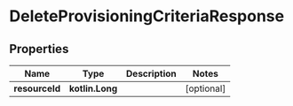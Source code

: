 
# DeleteProvisioningCriteriaResponse

## Properties
| Name | Type | Description | Notes |
| ------------ | ------------- | ------------- | ------------- |
| **resourceId** | **kotlin.Long** |  |  [optional] |



